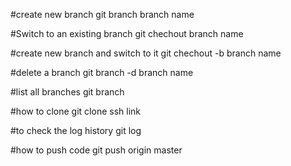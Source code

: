 #create new branch
git branch branch name

#Switch to an existing branch
git chechout branch name

#create new branch and switch to it
git chechout -b branch name

#delete a branch 
git branch -d branch name

#list all branches
git branch

#how to clone
git clone ssh link

#to check the log history
git log

#how to push code
git push origin master
